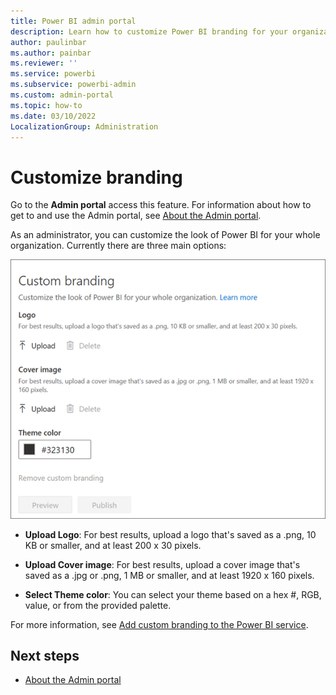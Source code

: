 ```yaml
---
title: Power BI admin portal
description: Learn how to customize Power BI branding for your organization..
author: paulinbar
ms.author: painbar
ms.reviewer: ''
ms.service: powerbi
ms.subservice: powerbi-admin
ms.custom: admin-portal
ms.topic: how-to
ms.date: 03/10/2022
LocalizationGroup: Administration
---
```


# Customize branding

Go to the **Admin portal** access this feature. For information about how to get to and use the Admin portal, see [About the Admin portal](service-admin-portal.md).

As an administrator, you can customize the look of Power BI for your whole organization. Currently there are three main options:

![Custom branding options](media/service-admin-portal-custom-branding/power-bi-custom-branding.png)

* **Upload Logo**: For best results, upload a logo that's saved as a .png, 10 KB or smaller, and at least 200 x 30 pixels.

* **Upload Cover image**: For best results, upload a cover image that's saved as a .jpg or .png, 1 MB or smaller, and at least 1920 x 160 pixels.

* **Select Theme color**: You can select your theme based on a hex #, RGB, value, or from the provided palette.

For more information, see [Add custom branding to the Power BI service](service-admin-custom-branding.md).

## Next steps

* [About the Admin portal](service-admin-portal.md)